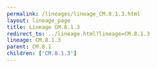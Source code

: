 ```yaml
---
permalink: /lineages/lineage_CM.8.1.3.html
layout: lineage_page
title: Lineage CM.8.1.3
redirect_to: ../lineage.html?lineage=CM.8.1.3
lineage: CM.8.1.3
parent: CM.8.1
children: ['CM.8.1.3']
---
```

